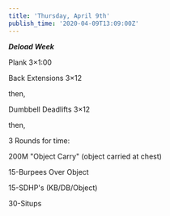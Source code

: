 ```yaml
---
title: 'Thursday, April 9th'
publish_time: '2020-04-09T13:09:00Z'
---
```


***Deload Week***

Plank 3×1:00

Back Extensions 3×12

then,

Dumbbell Deadlifts 3×12

then,

3 Rounds for time:

200M "Object Carry" (object carried at chest)

15-Burpees Over Object

15-SDHP's (KB/DB/Object)

30-Situps
